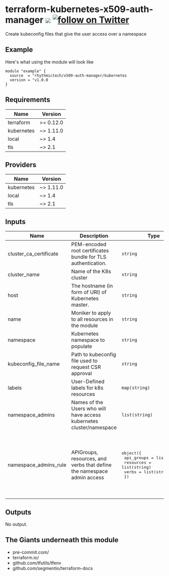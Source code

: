 # terraform-kubernetes-x509-auth-manager [![](https://github.com/rhythmictech/terraform-kubernetes-x509-auth-manager/workflows/pre-commit-check/badge.svg)](https://github.com/rhythmictech/terraform-kubernetes-x509-auth-manager/actions) <a href="https://twitter.com/intent/follow?screen_name=RhythmicTech"><img src="https://img.shields.io/twitter/follow/RhythmicTech?style=social&logo=RhythmicTech" alt="follow on Twitter"></a>
Create kubeconfig files that give the user access over a namespace

## Example
Here's what using the module will look like
```hcl
module "example" {
  source  = "rhythmictech/x509-auth-manager/kubernetes
  version = "v1.0.0
}
```

<!-- BEGINNING OF PRE-COMMIT-TERRAFORM DOCS HOOK -->
## Requirements

| Name | Version |
|------|---------|
| terraform | >= 0.12.0 |
| kubernetes | ~> 1.11.0 |
| local | ~> 1.4 |
| tls | ~> 2.1 |

## Providers

| Name | Version |
|------|---------|
| kubernetes | ~> 1.11.0 |
| local | ~> 1.4 |
| tls | ~> 2.1 |

## Inputs

| Name | Description | Type | Default | Required |
|------|-------------|------|---------|:--------:|
| cluster\_ca\_certificate | PEM-encoded root certificates bundle for TLS authentication. | `string` | n/a | yes |
| cluster\_name | Name of the K8s cluster | `string` | n/a | yes |
| host | The hostname (in form of URI) of Kubernetes master. | `string` | n/a | yes |
| name | Moniker to apply to all resources in the module | `string` | n/a | yes |
| namespace | Kubernetes namespace to populate | `string` | n/a | yes |
| kubeconfig\_file\_name | Path to kubeconfig file used to request CSR approval | `string` | `"~/.kube/config"` | no |
| labels | User-Defined labels for k8s resources | `map(string)` | `{}` | no |
| namespace\_admins | Names of the Users who will have access kubernetes cluster/namespace | `list(string)` | `[]` | no |
| namespace\_admins\_rule | APIGroups, resources, and verbs that define the namespace admin access | <pre>object({<br>    api_groups = list(string)<br>    resources  = list(string)<br>    verbs      = list(string)<br>  })</pre> | <pre>{<br>  "api_groups": [<br>    ""<br>  ],<br>  "resources": [<br>    "*"<br>  ],<br>  "verbs": [<br>    "*"<br>  ]<br>}</pre> | no |

## Outputs

No output.

<!-- END OF PRE-COMMIT-TERRAFORM DOCS HOOK -->

## The Giants underneath this module
- pre-commit.com/
- terraform.io/
- github.com/tfutils/tfenv
- github.com/segmentio/terraform-docs
